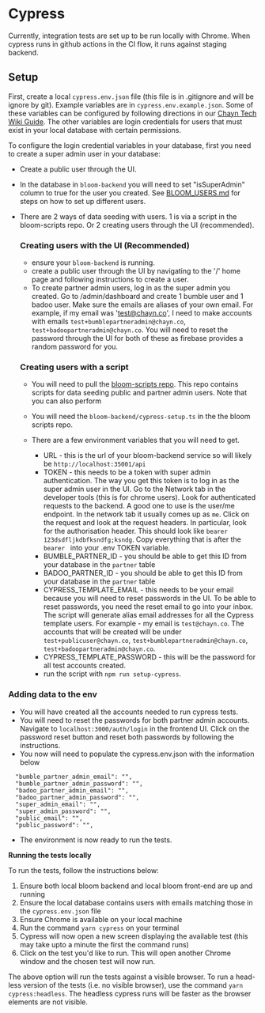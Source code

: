 # Cypress

Currently, integration tests are set up to be run locally with Chrome. When cypress runs in github actions in the CI flow, it runs against staging backend.

## Setup

First, create a local `cypress.env.json` file (this file is in .gitignore and will be ignore by git). Example variables are in `cypress.env.example.json`. Some of these variables can be configured by following directions in our [Chayn Tech Wiki Guide](https://www.notion.so/chayn/Chayn-Tech-Contributor-Wiki-5356c7118c134863a2e092e9df6cbc34?pvs=4#1e51da106e1a484baf1429a04be71388). The other variables are login credentials for users that must exist in your local database with certain permissions.

To configure the login credential variables in your database, first you need to create a super admin user in your database:

- Create a public user through the UI.
- In the database in `bloom-backend` you will need to set "isSuperAdmin" column to true for the user you created. See [BLOOM_USERS.md](/BLOOM_USERS.md) for steps on how to set up different users.
- There are 2 ways of data seeding with users. 1 is via a script in the bloom-scripts repo. Or 2 creating users through the UI (recommended).

  ### Creating users with the UI (Recommended)

  - ensure your `bloom-backend` is running.
  - create a public user through the UI by navigating to the '/' home page and following instructions to create a user.
  - To create partner admin users, log in as the super admin you created. Go to /admin/dashboard and create 1 bumble user and 1 badoo user. Make sure the emails are aliases of your own email. For example, if my email was 'test@chayn.co', I need to make accounts with emails `test+bumblepartneradmin@chayn.co`, `test+badoopartneradmin@chayn.co`. You will need to reset the password through the UI for both of these as firebase provides a random password for you.

  ### Creating users with a script

  - You will need to pull the [bloom-scripts repo](https://github.com/chaynHQ/bloom-scripts). This repo contains scripts for data seeding public and partner admin users. Note that you can also perform
  - You will need the `bloom-backend/cypress-setup.ts` in the the bloom scripts repo.
  - There are a few environment variables that you will need to get.

    - URL - this is the url of your bloom-backend service so will likely be `http://localhost:35001/api`
    - TOKEN - this needs to be a token with super admin authentication. The way you get this token is to log in as the super admin user in the UI. Go to the Network tab in the developer tools (this is for chrome users). Look for authenticated requests to the backend. A good one to use is the user/me endpoint. In the network tab it usually comes up as `me`. Click on the request and look at the request headers. In particular, look for the authorisation header. This should look like `bearer 123dsdfljkdbfksndfg;ksndg`. Copy everything that is after the `bearer ` into your .env TOKEN variable.
    - BUMBLE_PARTNER_ID - you should be able to get this ID from your database in the `partner` table
    - BADOO_PARTNER_ID - you should be able to get this ID from your database in the `partner` table
    - CYPRESS_TEMPLATE_EMAIL - this needs to be your email because you will need to reset passwords in the UI. To be able to reset passwords, you need the reset email to go into your inbox. The script will generate alias email addresses for all the Cypress template users. For example - my email is `test@chayn.co`. The accounts that will be created will be under `test+publicuser@chayn.co`, `test+bumblepartneradmin@chayn.co`, `test+badoopartneradmin@chayn.co`.
    - CYPRESS_TEMPLATE_PASSWORD - this will be the password for all test accounts created.
    - run the script with `npm run setup-cypress`.

### Adding data to the env

- You will have created all the accounts needed to run cypress tests.
- You will need to reset the passwords for both partner admin accounts. Navigate to `localhost:3000/auth/login` in the frontend UI. Click on the password reset button and reset both passwords by following the instructions.
- You now will need to populate the cypress.env.json with the information below

```
  "bumble_partner_admin_email": "",
  "bumble_partner_admin_password": "",
  "badoo_partner_admin_email": "",
  "badoo_partner_admin_password": "",
  "super_admin_email": "",
  "super_admin_password": "",
  "public_email": "",
  "public_password": "",
```

- The environment is now ready to run the tests.

**Running the tests locally**

To run the tests, follow the instructions below:

1. Ensure both local bloom backend and local bloom front-end are up and running
2. Ensure the local database contains users with emails matching those in the `cypress.env.json` file
3. Ensure Chrome is available on your local machine
4. Run the command `yarn cypress` on your terminal
5. Cypress will now open a new screen displaying the available test (this may take upto a minute the first the command runs)
6. Click on the test you'd like to run. This will open another Chrome window and the chosen test will now run.

The above option will run the tests against a visible browser. To run a head-less version of the tests (i.e. no visible browser), use the command `yarn cypress:headless`. The headless cypress runs will be faster as the browser elements are not visible.

